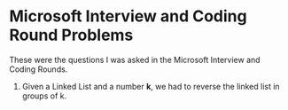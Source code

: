 # Microsoft Interview and Coding Round Problems
These were the questions I was asked in the Microsoft Interview and Coding Rounds.


1. Given a Linked List and a number **k**, we had to reverse the linked list in groups of k.
